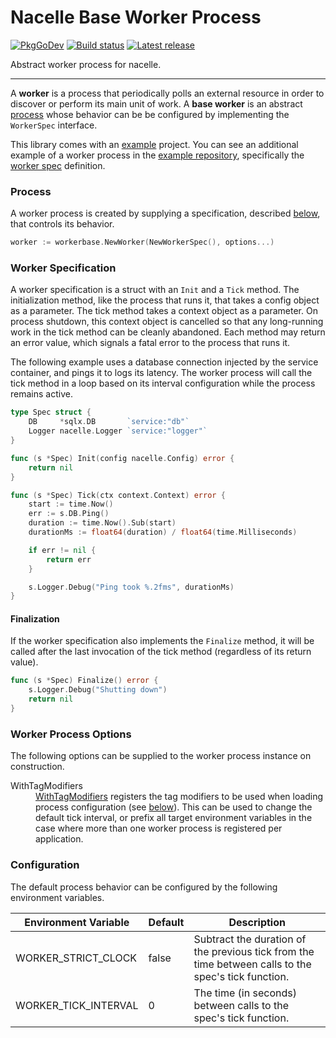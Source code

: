 # Nacelle Base Worker Process

[![PkgGoDev](https://pkg.go.dev/badge/badge/github.com/go-nacelle/workerbase.svg)](https://pkg.go.dev/github.com/go-nacelle/workerbase)
[![Build status](https://github.com/go-nacelle/workerbase/actions/workflows/test.yml/badge.svg)](https://github.com/go-nacelle/workerbase/actions/workflows/test.yml)
[![Latest release](https://img.shields.io/github/release/go-nacelle/workerbase.svg)](https://github.com/go-nacelle/workerbase/releases/)

Abstract worker process for nacelle.

---

A **worker** is a process that periodically polls an external resource in order to discover or perform its main unit of work. A **base worker** is an abstract [process](https://nacelle.dev/docs/core/process) whose behavior can be be configured by implementing the `WorkerSpec` interface.

This library comes with an [example](https://github.com/go-nacelle/workerbase/tree/master/example) project. You can see an additional example of a worker process in the [example repository](https://github.com/go-nacelle/example), specifically the [worker spec](https://github.com/go-nacelle/example/blob/843979aaa86786784a1ca3646e8d0d1f69e29c65/cmd/worker/worker_spec.go#L15) definition.

### Process

A worker process is created by supplying a specification, described [below](https://nacelle.dev/docs/base-processes/workerbase#worker-specification), that controls its behavior.

```go
worker := workerbase.NewWorker(NewWorkerSpec(), options...)
```

### Worker Specification

A worker specification is a struct with an `Init` and a `Tick` method. The initialization method, like the process that runs it, that takes a config object as a parameter. The tick method takes a context object as a parameter. On process shutdown, this context object is cancelled so that any long-running work in the tick method can be cleanly abandoned. Each method may return an error value, which signals a fatal error to the process that runs it.

The following example uses a database connection injected by the service container, and pings it to logs its latency. The worker process will call the tick method in a loop based on its interval configuration while the process remains active.

```go
type Spec struct {
    DB     *sqlx.DB       `service:"db"`
    Logger nacelle.Logger `service:"logger"`
}

func (s *Spec) Init(config nacelle.Config) error {
    return nil
}

func (s *Spec) Tick(ctx context.Context) error {
    start := time.Now()
    err := s.DB.Ping()
    duration := time.Now().Sub(start)
    durationMs := float64(duration) / float64(time.Milliseconds)

    if err != nil {
        return err
    }

    s.Logger.Debug("Ping took %.2fms", durationMs)
}
```

#### Finalization

If the worker specification also implements the `Finalize` method, it will be called after the last invocation of the tick method (regardless of its return value).

```go
func (s *Spec) Finalize() error {
    s.Logger.Debug("Shutting down")
    return nil
}
```

### Worker Process Options

The following options can be supplied to the worker process instance on construction.

<dl>
  <dt>WithTagModifiers</dt>
  <dd><a href="https://godoc.org/github.com/go-nacelle/workerbase#WithTagModifiers">WithTagModifiers</a> registers the tag modifiers to be used when loading process configuration (see <a href="https://godoc.org/github.com/go-nacelle/workerbase#Configuration">below</a>). This can be used to change the default tick interval, or prefix all target environment variables in the case where more than one worker process is registered per application.</dd>
</dl>

### Configuration

The default process behavior can be configured by the following environment variables.

| Environment Variable | Default | Description |
| -------------------- | ------- | ----------- |
| WORKER_STRICT_CLOCK  | false   | Subtract the duration of the previous tick from the time between calls to the spec's tick function. |
| WORKER_TICK_INTERVAL | 0       | The time (in seconds) between calls to the spec's tick function. |
